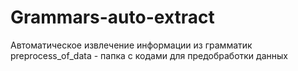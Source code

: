 # Grammars-auto-extract
Автоматическое извлечение информации из грамматик
preprocess_of_data - папка с кодами для предобработки данных

